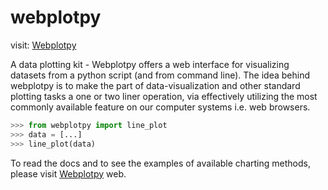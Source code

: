 webplotpy
=========
visit: [Webplotpy](http://saif778.pythonanywhere.com/webplotpy/)

A data plotting kit - Webplotpy offers a web interface for visualizing datasets from a python script (and from command line). The idea behind webplotpy is to make the part of data-visualization and other standard plotting tasks a one or two liner operation, via effectively utilizing the most commonly available feature on our computer systems i.e. web browsers.
```python
>>> from webplotpy import line_plot
>>> data = [...]
>>> line_plot(data)
```
To read the docs and to see the examples of available charting methods, please visit [Webplotpy](http://saif778.pythonanywhere.com/webplotpy/) web.

